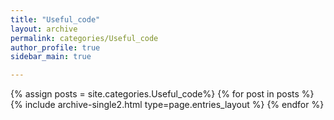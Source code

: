 ```yaml
---
title: "Useful_code"
layout: archive
permalink: categories/Useful_code
author_profile: true
sidebar_main: true

---
```


{% assign posts = site.categories.Useful_code%}
{% for post in posts %} {% include archive-single2.html type=page.entries_layout %} {% endfor %}

